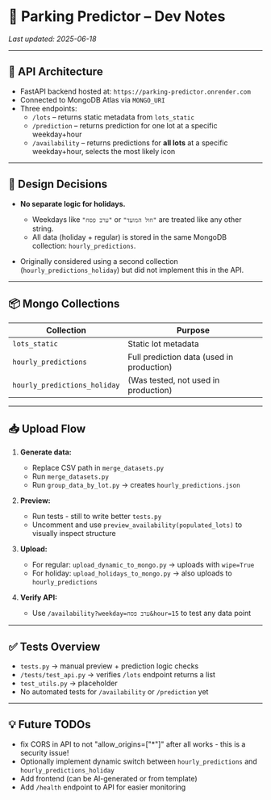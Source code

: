 # 🧠 Parking Predictor – Dev Notes

_Last updated: 2025-06-18_

---

## 🔧 API Architecture

- FastAPI backend hosted at: `https://parking-predictor.onrender.com`
- Connected to MongoDB Atlas via `MONGO_URI`
- Three endpoints:
  - `/lots` – returns static metadata from `lots_static`
  - `/prediction` – returns prediction for one lot at a specific weekday+hour
  - `/availability` – returns predictions for **all lots** at a specific weekday+hour, selects the most likely icon

---

## 🧠 Design Decisions

- **No separate logic for holidays.**
  - Weekdays like `"ערב פסח"` or `"חול המועד"` are treated like any other string.
  - All data (holiday + regular) is stored in the same MongoDB collection: `hourly_predictions`.

- Originally considered using a second collection (`hourly_predictions_holiday`) but did not implement this in the API.

---

## 📦 Mongo Collections

| Collection              | Purpose                     |
|-------------------------|-----------------------------|
| `lots_static`           | Static lot metadata         |
| `hourly_predictions`    | Full prediction data (used in production) |
| `hourly_predictions_holiday` | (Was tested, not used in production) |

---

## 📥 Upload Flow

1. **Generate data:**
   - Replace CSV path in `merge_datasets.py`
   - Run `merge_datasets.py`
   - Run `group_data_by_lot.py` → creates `hourly_predictions.json`

2. **Preview:**
   - Run tests - still to write better `tests.py`
   - Uncomment and use `preview_availability(populated_lots)` to visually inspect structure

3. **Upload:**
   - For regular: `upload_dynamic_to_mongo.py` → uploads with `wipe=True`
   - For holiday: `upload_holidays_to_mongo.py` → also uploads to `hourly_predictions`

4. **Verify API:**
   - Use `/availability?weekday=ערב פסח&hour=15` to test any data point

---

## ✅ Tests Overview

- `tests.py` → manual preview + prediction logic checks
- `/tests/test_api.py` → verifies `/lots` endpoint returns a list
- `test_utils.py` → placeholder
- No automated tests for `/availability` or `/prediction` yet

---

## 💡 Future TODOs
- fix CORS in API to not "allow_origins=["*"]" after all works - this is a security issue!
- Optionally implement dynamic switch between `hourly_predictions` and `hourly_predictions_holiday`
- Add frontend (can be AI-generated or from template)
- Add `/health` endpoint to API for easier monitoring

